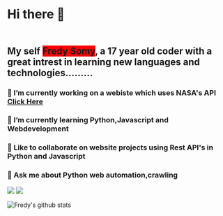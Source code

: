 # Hi there 👋
## <br>My self <span style="background-color:red;">Fredy Somy</span>, a 17 year old coder with a great intrest in learning new languages and technologies.........</br>




 ### 🔭 I’m currently working on a webiste which uses NASA's API<a href="https://github.com/fredysomy/NasaAPI">  Click Here</a> <br>
 ### 🌱 I’m currently learning Python,Javascript and Webdevelopment<br>
 ### 👬 Like to collaborate on website projects using Rest API's in Python and Javascript<br>
 ### 💬 Ask me about Python web automation,crawling
 
  [![](https://img.shields.io/badge/.-LinkedIn-Blue?style=for-the-badge&logo=linkedin)](https://www.linkedin.com/in/fredysomy/)
  [![](https://img.shields.io/badge/.-Gmail-Red?style=for-the-badge&logo=gmail)](mailto:fredysomy@gmail.com)
 
![Fredy's github stats](https://github-readme-stats.vercel.app/api?username=fredysomy&show_icons=true&hide=["issues"])
